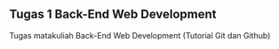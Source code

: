 ## Tugas 1 Back-End Web Development
Tugas matakuliah Back-End Web Development (Tutorial Git dan Github)
